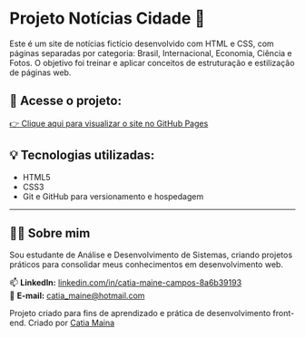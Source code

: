 # Projeto Notícias Cidade 📰

Este é um site de notícias fictício desenvolvido com HTML e CSS, com páginas separadas por categoria: Brasil, Internacional, Economia, Ciência e Fotos. O objetivo foi treinar e aplicar conceitos de estruturação e estilização de páginas web.

## 🔗 Acesse o projeto:
[👉 Clique aqui para visualizar o site no GitHub Pages](https://catiamaine.github.io/projeto-Noticias-Cidade/)

## 💡 Tecnologias utilizadas:
- HTML5  
- CSS3
- Git e GitHub para versionamento e hospedagem
---

## 🙋‍♀️ Sobre mim

Sou estudante de Análise e Desenvolvimento de Sistemas, criando projetos práticos para consolidar meus conhecimentos em desenvolvimento web.

📫 **LinkedIn:** [linkedin.com/in/catia-maine-campos-8a6b39193](https://www.linkedin.com/in/catia-maine-campos-8a6b39193)  
📧 **E-mail:** catia_maine@hotmail.com

Projeto criado para fins de aprendizado e prática de desenvolvimento front-end.
Criado por [Catia Maina](https://github.com/catiamaine)

